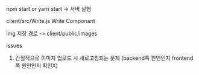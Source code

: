 npm start or yarn start -> 서버 실행

client/src/Write.js Write Componant

img 저장 경로 -> client/public/images

issues

1. 간헐적으로 이미지 업로드 시 새로고침되는 문제 (backend쪽 원인인지 frontend쪽 원인인지 확인X)
